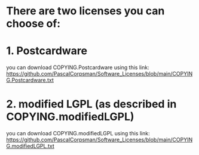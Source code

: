 # There are two licenses you can choose of:
# 1. Postcardware                                              
  you can download COPYING.Postcardware using this link:     
  https://github.com/PascalCorpsman/Software_Licenses/blob/main/COPYING.Postcardware.txt 

# 2. modified LGPL (as described in COPYING.modifiedLGPL)
  you can download COPYING.modifiedLGPL using this link:
  https://github.com/PascalCorpsman/Software_Licenses/blob/main/COPYING.modifiedLGPL.txt 


